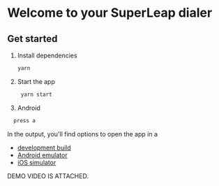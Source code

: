 # Welcome to your SuperLeap dialer

## Get started

1. Install dependencies

   ```bash
   yarn
   ```

2. Start the app

   ```bash
    yarn start
   ```

3. Android

  ```bash
    press a
   ```

In the output, you'll find options to open the app in a

- [development build](https://docs.expo.dev/develop/development-builds/introduction/)
- [Android emulator](https://docs.expo.dev/workflow/android-studio-emulator/)
- [iOS simulator](https://docs.expo.dev/workflow/ios-simulator/)

DEMO VIDEO IS ATTACHED.
